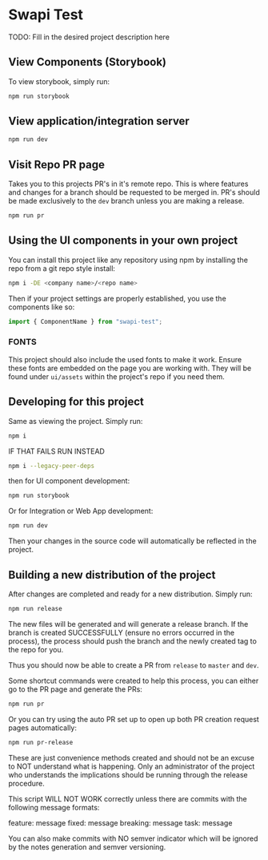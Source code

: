 # Swapi Test

TODO: Fill in the desired project description here

## View Components (Storybook)

To view storybook, simply run:

```sh
npm run storybook
```

## View application/integration server

```sh
npm run dev
```

## Visit Repo PR page

Takes you to this projects PR's in it's remote repo. This is where features and
changes for a branch should be requested to be merged in. PR's should be made
exclusively to the `dev` branch unless you are making a release.

```sh
npm run pr
```

## Using the UI components in your own project

You can install this project like any repository using npm by installing the
repo from a git repo style install:

```sh
npm i -DE <company name>/<repo name>
```

Then if your project settings are properly established, you use the components
like so:

```javascript
import { ComponentName } from "swapi-test";
```

### FONTS

This project should also include the used fonts to make it work. Ensure these
fonts are embedded on the page you are working with. They will be found under
`ui/assets` within the project's repo if you need them.

## Developing for this project

Same as viewing the project. Simply run:

```sh
npm i
```

IF THAT FAILS RUN INSTEAD

```sh
npm i --legacy-peer-deps
```

then for UI component development:

```sh
npm run storybook
```

Or for Integration or Web App development:

```sh
npm run dev
```

Then your changes in the source code will automatically be reflected in the
project.

## Building a new distribution of the project

After changes are completed and ready for a new distribution. Simply run:

```sh
npm run release
```

The new files will be generated and will generate a release branch. If the
branch is created SUCCESSFULLY (ensure no errors occurred in the process), the
process should push the branch and the newly created tag to the repo for you.

Thus you should now be able to create a PR from `release` to `master` and `dev`.

Some shortcut commands were created to help this process, you can either go to
the PR page and generate the PRs:

```sh
npm run pr
```

Or you can try using the auto PR set up to open up both PR creation request
pages automatically:

```sh
npm run pr-release
```

These are just convenience methods created and should not be an excuse to NOT
understand what is happening. Only an administrator of the project who
understands the implications should be running through the release procedure.

This script WILL NOT WORK correctly unless there are commits with the following
message formats:

feature: message
fixed: message
breaking: message
task: message

You can also make commits with NO semver indicator which will be ignored by the
notes generation and semver versioning.
